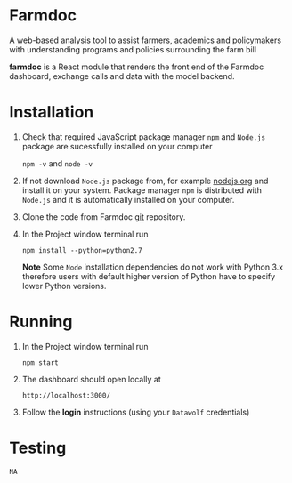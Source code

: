 # Farmdoc


A web-based analysis tool to assist farmers, academics and policymakers 
with understanding programs and policies surrounding the farm bill

**farmdoc** is a React module that renders the front end of the Farmdoc dashboard,
exchange calls and data with the model backend. 

# Installation

1. Check that required JavaScript package manager `npm` and `Node.js` package 
are sucessfully installed on your computer

    `npm -v` and 
    `node -v`

2. If not download `Node.js` package from, for example 
[nodejs.org](https://nodejs.org/en/) and install it on your system. 
Package manager `npm` is distributed with `Node.js` and it is automatically 
installed on your computer.

3. Clone the code from Farmdoc [git](https://opensource.ncsa.illinois.edu/bitbucket/scm/fd/farmdoc.git) 
repository.

4. In the Project window terminal run 

	`npm install --python=python2.7`

	**Note** Some `Node` installation dependencies do not work with Python 3.x 
	therefore users with default higher version of Python have to specify lower 
	Python versions.
	
# Running

1. In the Project window terminal run 

	`npm start`

2. The dashboard should open locally at 

	`http://localhost:3000/`
	
3. Follow the **login** instructions (using your `Datawolf` credentials)

# Testing
    NA
